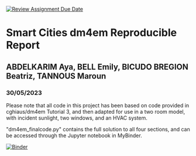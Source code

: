 [![Review Assignment Due Date](https://classroom.github.com/assets/deadline-readme-button-24ddc0f5d75046c5622901739e7c5dd533143b0c8e959d652212380cedb1ea36.svg)](https://classroom.github.com/a/4YDPKTYq)
# Smart Cities dm4em Reproducible Report
## ABDELKARIM Aya, BELL Emily, BICUDO BREGION Beatriz, TANNOUS Maroun
### 30/05/2023

Please note that all code in this project has been based on code provided in cghiaus/dm4em Tutorial 3, and then adapted for use in a two room model, with incident sunlight, two windows, and an HVAC system.

"dm4em_finalcode.py" contains the full solution to all four sections, and can be accessed through the Jupyter notebook in MyBinder.

[![Binder](https://mybinder.org/badge_logo.svg)](https://mybinder.org/v2/gh/dm4bem-2023/4-simulate-response-to-weather-bell_tannous_abdelkarim_bicudobregion/HEAD)
